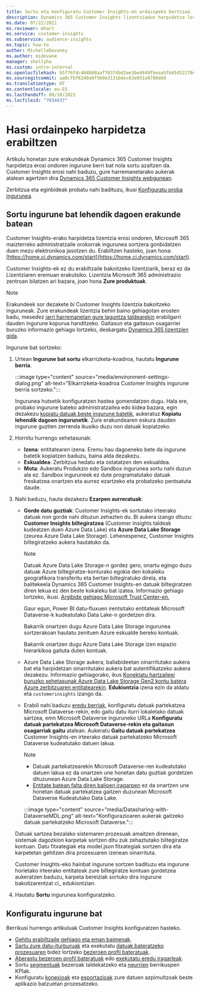 ```yaml
---
title: Sortu eta konfiguratu Customer Insights-en ordainpeko bertsioa
description: Dynamics 365 Customer Insights lizentziadun harpidetza lortzeko eta konfiguratzeko urratsak.
ms.date: 07/22/2021
ms.reviewer: mhart
ms.service: customer-insights
ms.subservice: audience-insights
ms.topic: how-to
author: MichelleDevaney
ms.author: midevane
manager: shellyha
ms.custom: intro-internal
ms.openlocfilehash: b5f76f4c468b88aaf7037dbd2ee3bed449fbeaa5f645d52278eee05b36b4e328
ms.sourcegitcommit: aa0cfbf6240a9f560e3131bdec63e051a8786dd4
ms.translationtype: HT
ms.contentlocale: eu-ES
ms.lasthandoff: 08/10/2021
ms.locfileid: "7034437"
---
```

# <a name="get-started-with-a-paid-subscription"></a>Hasi ordainpeko harpidetza erabiltzen

Artikulu honetan zure erakundeak Dynamics 365 Customer Insights harpidetza erosi ondoren ingurune berri bat nola sortu azaltzen da. Customer Insights erosi nahi baduzu, gure harremanetarako aukerak atalean agertzen dira [Dynamics 365 Customer Insights webgunean](https://dynamics.microsoft.com/ai/customer-insights/). 

Zerbitzua eta eginbideak probatu nahi badituzu, ikusi [Konfiguratu proba ingurunea](get-started-trial.md).

## <a name="create-an-environment-in-an-existing-organization"></a>Sortu ingurune bat lehendik dagoen erakunde batean

Customer Insights-erako harpidetza lizentzia erosi ondoren, Microsoft 365 maizterreko administratzaile orokorrak ingurunea sortzera gonbidatzen duen mezu elektronikoa jasotzen du. Erabiltzen hasteko, joan hona: [https://home.ci.dynamics.com/start](https://home.ci.dynamics.com/start). 

Customer Insights-ek ez du erabiltzaile bakoitzeko lizentziarik, beraz ez da Lizentziaren eremuan erakutsiko. Lizentzia Microsoft 365 administrazio zentroan bilatzen ari bazara, joan hona **Zure produktuak**. 

> [!NOTE]
> Erakundeek sor dezakete *bi* Customer Insights lizentzia bakoitzeko inguruneak. Zure erakundeak lizentzia behin baino gehiagotan erosten badu, mesedez [jarri harremanetan gure laguntza taldearekin](https://go.microsoft.com/fwlink/?linkid=2079641) erabilgarri dauden ingurune kopurua handitzeko. Gaitasun eta gaitasun osagarriei buruzko informazio gehiago lortzeko, deskargatu [Dynamics 365 lizentzien gida](https://go.microsoft.com/fwlink/?LinkId=866544).

Ingurune bat sortzeko:

1. Urtean **Ingurune bat sortu** elkarrizketa-koadroa, hautatu **Ingurune berria**.

   :::image type="content" source="media/environment-settings-dialog.png" alt-text="Elkarrizketa-koadroa Customer Insights ingurune berria sortzeko.":::

   Ingurunea hutsetik konfiguratzen hastea gomendatzen dugu. Hala ere, probako ingurune bateko administratzailea edo kidea bazara, egin dezakezu [kopiatu datuak beste ingurune batetik](manage-environments.md#copy-the-environment-configuration), aukeratuz **Kopiatu lehendik dagoen ingurunetik**. Zure erakundearen eskura dauden ingurune guztien zerrenda ikusiko duzu non datuak kopiatzeko.

1. Hornitu hurrengo xehetasunak:
   - **Izena**: entitatearen izena. Eremu hau dagoeneko bete da ingurune batetik kopiatzen baduzu, baina alda dezakezu.
   - **Eskualdea**: Zerbitzua hedatu eta ostatatzen den eskualdea.
   - **Mota**: Aukeratu Produkzio edo Sandbox ingurunea sortu nahi duzun ala ez. Sandbox inguruneek ez dute programatutako datuak freskatzea onartzen eta aurrez ezartzeko eta probatzeko pentsatuta daude.
   
1. Nahi baduzu, hauta dezakezu **Ezarpen aurreratuak**:

   - **Gorde datu guztiak**: Customer Insights-ek sortutako irteerako datuak non gorde nahi dituzun zehazten du. Bi aukera izango dituzu: **Customer Insights biltegiratzea** (Customer Insights taldeak kudeatzen duen Azure Data Lake) eta **Azure Data Lake Storage** (zeurea Azure Data Lake Storage). Lehenespenez, Customer Insights biltegiratzeko aukera hautatuko da.

     > [!NOTE]
     > Datuak Azure Data Lake Storage-n gordez gero, onartu egingo duzu datuak Azure biltegiratze-konturako egokia den kokaleku geografikora transferitu eta bertan biltegiratuko direla, eta balitekeela Dynamics 365 Customer Insights-en datuak biltegiratzen diren lekua ez den beste kokaleku bat izatea. Informazio gehiago lortzeko, ikusi. [Argibide gehiago Microsoft Trust Center-en.](https://www.microsoft.com/trust-center)
     >
     > Gaur egun, Power BI datu-fluxuen irentsitako entitateak Microsoft Dataverse-k kudeatutako Data Lake-n gordetzen dira. 
     > 
     > Bakarrik onartzen dugu Azure Data Lake Storage ingurunea sortzerakoan hautatu zenituen Azure eskualde bereko kontuak. 
     > 
     > Bakarrik onartzen dugu Azure Data Lake Storage izen espazio hierarkikoa gaituta duten kontuak.


   - Azure Data Lake Storage aukera, baliabideetan oinarritutako aukera bat eta harpidetzan oinarritutako aukera bat autentifikatzeko aukera dezakezu. Informazio gehiagorako, ikus [Konektatu hartzaileei buruzko xehetasunak Azure Data Lake Storage Gen2 kontu batera Azure zerbitzuaren entitatearekin](connect-service-principal.md). **Edukiontzia** izena ezin da aldatu eta `customerinsights` izango da.
   
   - Erabili nahi baduzu [eredu berriak](predictions-overview.md#out-of-box-models), konfiguratu datuak partekatzea Microsoft Dataverse-rekin, edo gaitu datu iturri lokaletako datuak sartzea, emn Microsoft Dataverse inguruneko URLa **Konfiguratu datuak partekatzea Microsoft Dataverse-rekin eta gaitasun osagarriak gaitu** atalean. Aukeratu **Gaitu datuak partekatzea** Customer Insights-en irteerako datuak partekatzeko Microsoft Dataverse kudeatutako datuen lakua.

     > [!NOTE]
     > - Datuak partekatzearekin Microsoft Dataverse-ren kudeatutako datuen lakua ez da onartzen une honetan datu guztiak gordetzen dituzunean Azure Data Lake Storage.
     > - [Entitate batean falta diren balioen iragarpen](predictions.md) ez da onartzen une honetan datuak partekatzea gaitzen duzunean Microsoft Dataverse Kudeatutako Data Lake.

     :::image type="content" source="media/Datasharing-with-DataverseMDL.png" alt-text="Konfigurazioaren aukerak gaitzeko datuak partekatzeko Microsoft Dataverse.":::

   Datuak sartzea bezalako sistemaren prozesuak amaitzen direnean, sistemak dagozkion karpetak sortzen ditu zuk zehaztutako biltegiratze kontuan. Datu fitxategiak eta model.json fitxategiak sortzen dira eta karpetetan gehitzen dira prozesuaren izenean oinarrituta.

   Customer Insights-eko hainbat ingurune sortzen badituzu eta ingurune horietako irteerako entitateak zure biltegiratze kontuan gordetzea aukeratzen baduzu, karpeta bereiziak sortuko dira ingurune bakoitzarentzat ci_<environmentid> edukiontzian.

1. Hautatu **Sortu** ingurunea konfiguratzeko. 

## <a name="configure-an-environment"></a>Konfiguratu ingurune bat

Berrikusi hurrengo artikuluak Customer Insights konfiguratzen hasteko. 

- [Gehitu erabiltzaile gehiago eta eman baimenak](permissions.md).
- [Sartu zure datu-iturburuak](data-sources.md) eta exekutatu [datuak bateratzeko prozesuaren](data-unification.md) bidez lortzeko [bezeroen profil bateratuak](customer-profiles.md).
- [Aberastu bezeroen profil bateratuak](enrichment-hub.md) edo [exekutatu eredu iragarleak](predictions-overview.md).
- Sortu [segmentuak](segments.md) bezeroak taldekatzeko eta [neurrien](measures.md) berrikuspen KPIak.
- Konfiguratu [konexioak](connections.md) eta [esportazioak](export-destinations.md) zure datuen azpimultzoak beste aplikazio batzuetan prozesatzeko.
